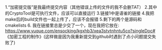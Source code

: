 1.“加密提交版”是我最终提交内容（其他错误上传的文件的我不会删TAT）
        2.其中的CryptoTool是可执行文件，应该可以直接运行
        3.链接1中是语雀的链接
        4.我把make后的build文件也一起上传了，应该不会报错
        5.剩下的两个是源码和cmakelists
        6. 我在链接里总是少交了一个，现在我把它放在: https://www.yuque.com/ensocking/kgxhb3/xea3stvtnhntu5co?singleDoc# 《加密工程的制作》(这样做是因为我重新提交到github时遇到了点小问题提交失败了)
